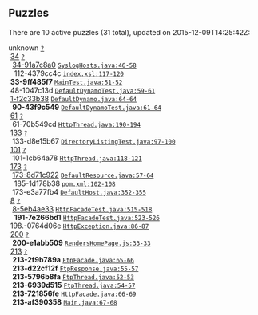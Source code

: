 ## Puzzles

There are 10 active puzzles (31 total), updated on 2015-12-09T14:25:42Z:


unknown [`?`](../blob/master/?)<br/>
&nbsp;[34](https://github.com/yegor256/s3auth/issues/34) [`?`](../blob/master/?)<br/>
&nbsp;&nbsp;[34-91a7c8a0](https://github.com/yegor256/s3auth/issues/112) [`SyslogHosts.java:46-58`](../blob/master/s3auth-hosts/src/main/java/com/s3auth/hosts/SyslogHosts.java#L46-L58)<br/>
&nbsp;&nbsp;&nbsp;112-4379cc4c [`index.xsl:117-120`](../blob/master/s3auth-rest/src/main/webapp/xsl/index.xsl#L117-L120)<br/>
&nbsp;**33-9ff485f7** [`MainTest.java:51-52`](../blob/master/s3auth-relay/src/test/java/com/s3auth/relay/MainTest.java#L51-L52)<br/>
&nbsp;48-1047c13d [`DefaultDynamoTest.java:59-61`](../blob/master/s3auth-hosts/src/test/java/com/s3auth/hosts/DefaultDynamoTest.java#L59-L61)<br/>
&nbsp;[1-f2c33b38](https://github.com/yegor256/s3auth/issues/90) [`DefaultDynamo.java:64-64`](../blob/master/s3auth-hosts/src/main/java/com/s3auth/hosts/DefaultDynamo.java#L64-L64)<br/>
&nbsp;&nbsp;**90-43f9c549** [`DefaultDynamoTest.java:61-64`](../blob/master/s3auth-hosts/src/test/java/com/s3auth/hosts/DefaultDynamoTest.java#L61-L64)<br/>
&nbsp;[61](https://github.com/yegor256/s3auth/issues/61) [`?`](../blob/master/?)<br/>
&nbsp;&nbsp;61-70b549cd [`HttpThread.java:190-194`](../blob/master/s3auth-relay/src/main/java/com/s3auth/relay/HttpThread.java#L190-L194)<br/>
&nbsp;[133](https://github.com/yegor256/s3auth/issues/133) [`?`](../blob/master/?)<br/>
&nbsp;&nbsp;133-d8e15b67 [`DirectoryListingTest.java:97-100`](../blob/master/s3auth-hosts/src/test/java/com/s3auth/hosts/DirectoryListingTest.java#L97-L100)<br/>
&nbsp;[101](https://github.com/yegor256/s3auth/issues/101) [`?`](../blob/master/?)<br/>
&nbsp;&nbsp;101-1cb64a78 [`HttpThread.java:118-121`](../blob/master/s3auth-relay/src/main/java/com/s3auth/relay/HttpThread.java#L118-L121)<br/>
&nbsp;[173](https://github.com/yegor256/s3auth/issues/173) [`?`](../blob/master/?)<br/>
&nbsp;&nbsp;[173-8d71c922](https://github.com/yegor256/s3auth/issues/185) [`DefaultResource.java:57-64`](../blob/master/s3auth-hosts/src/main/java/com/s3auth/hosts/DefaultResource.java#L57-L64)<br/>
&nbsp;&nbsp;&nbsp;185-1d178b38 [`pom.xml:102-108`](../blob/master/s3auth-hosts/pom.xml#L102-L108)<br/>
&nbsp;&nbsp;173-e3a77fb4 [`DefaultHost.java:352-355`](../blob/master/s3auth-hosts/src/main/java/com/s3auth/hosts/DefaultHost.java#L352-L355)<br/>
&nbsp;[8](https://github.com/yegor256/s3auth/issues/8) [`?`](../blob/master/?)<br/>
&nbsp;&nbsp;[8-5eb4ae33](https://github.com/yegor256/s3auth/issues/191) [`HttpFacadeTest.java:515-518`](../blob/master/s3auth-relay/src/test/java/com/s3auth/relay/HttpFacadeTest.java#L515-L518)<br/>
&nbsp;&nbsp;&nbsp;**191-7e266bd1** [`HttpFacadeTest.java:523-526`](../blob/master/s3auth-relay/src/test/java/com/s3auth/relay/HttpFacadeTest.java#L523-L526)<br/>
&nbsp;198.-0764d06e [`HttpException.java:86-87`](../blob/master/s3auth-relay/src/main/java/com/s3auth/relay/HttpException.java#L86-L87)<br/>
&nbsp;[200](https://github.com/yegor256/s3auth/issues/200) [`?`](../blob/master/?)<br/>
&nbsp;&nbsp;**200-e1abb509** [`RendersHomePage.js:33-33`](../blob/master/s3auth-rest/src/test/casperjs/RendersHomePage.js#L33-L33)<br/>
&nbsp;[213](https://github.com/yegor256/s3auth/issues/213) [`?`](../blob/master/?)<br/>
&nbsp;&nbsp;**213-2f9b789a** [`FtpFacade.java:65-66`](../blob/master/s3auth-relay/src/main/java/com/s3auth/relay/FtpFacade.java#L65-L66)<br/>
&nbsp;&nbsp;**213-d22cf12f** [`FtpResponse.java:55-57`](../blob/master/s3auth-relay/src/main/java/com/s3auth/relay/FtpResponse.java#L55-L57)<br/>
&nbsp;&nbsp;**213-5796b8fa** [`FtpThread.java:52-53`](../blob/master/s3auth-relay/src/main/java/com/s3auth/relay/FtpThread.java#L52-L53)<br/>
&nbsp;&nbsp;**213-6939d515** [`FtpThread.java:54-57`](../blob/master/s3auth-relay/src/main/java/com/s3auth/relay/FtpThread.java#L54-L57)<br/>
&nbsp;&nbsp;**213-721856fe** [`HttpFacade.java:66-69`](../blob/master/s3auth-relay/src/main/java/com/s3auth/relay/HttpFacade.java#L66-L69)<br/>
&nbsp;&nbsp;**213-af390358** [`Main.java:67-68`](../blob/master/s3auth-relay/src/main/java/com/s3auth/relay/Main.java#L67-L68)<br/>